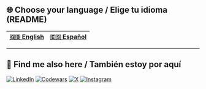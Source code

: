 ## 🌐 Choose your language / Elige tu idioma (README)

| [🇬🇧 English](en/README-en.md) | [🇪🇸 Español](es/README-es.md) |
|-------------------------|-------------------------|
---
## 👀 Find me also here / También estoy por aquí
[![LinkedIn](https://img.shields.io/badge/LinkedIn-Jairo-%230077B5.svg?style=for-the-badge&logo=linkedin&logoColor=white)](https://linkedin.com/in/jairo-pertegal-carrasco-4b09a333a)
[![Codewars](https://img.shields.io/badge/Codewars-JairoPerte-B1361E?style=for-the-badge&logo=codewars&logoColor=white)](https://www.codewars.com/users/JairoPerte)
[![X](https://img.shields.io/badge/Twitter-%23121011.svg?style=for-the-badge&logo=X&logoColor=white)](https://twitter.com/)
[![Instagram](https://img.shields.io/badge/Instagram-%23E4405F.svg?style=for-the-badge&logo=instagram&logoColor=white)](https://instagram.com/)
